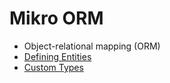 # Mikro ORM

- Object-relational mapping (ORM)
- [Defining Entities](https://mikro-orm.io/docs/defining-entities)
- [Custom Types](https://mikro-orm.io/docs/custom-types)
